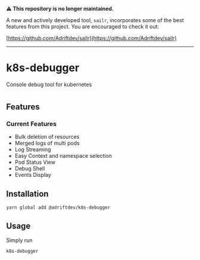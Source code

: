 

**⚠️ This repository is no longer maintained.**

A new and actively developed tool, `sailr`, incorporates some of the best features from this project. You are encouraged to check it out:

[https://github.com/Adriftdev/sailr](https://github.com/Adriftdev/sailr)

---

# k8s-debugger

Console debug tool for kubernetes

#

## Features

### Current Features

- Bulk deletion of resources
- Merged logs of multi pods
- Log Streaming
- Easy Context and namespace selection
- Pod Status View
- Debug Shell
- Events Display


## Installation

```
yarn global add @adriftdev/k8s-debugger
```

## Usage

Simply run

```
k8s-debugger
```
